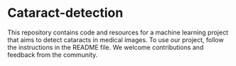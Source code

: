 # Cataract-detection
This repository contains code and resources for a machine learning project that aims to detect cataracts in medical images.  To use our project, follow the instructions in the README file. We welcome contributions and feedback from the community.
